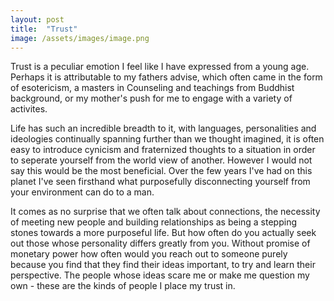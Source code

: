 ```yaml
---
layout: post
title:  "Trust"
image: /assets/images/image.png
---
```


Trust is a peculiar emotion I feel like I have expressed from a young age. Perhaps it is attributable to my fathers advise, which often came in the form of esotericism, a masters in Counseling and teachings from Buddhist background, or my mother's push for me to engage with a variety of activites.

Life has such an incredible breadth to it, with languages, personalities and ideologies continually spanning further than we thought imagined, it is often easy to introduce cynicism and fraternized thoughts to a situation in order to seperate yourself from the world view of another. However I would not say this would be the most beneficial. Over the few years I've had on this planet I've seen firsthand what purposefully disconnecting yourself from your environment can do to a man. 

It comes as no surprise that we often talk about connections, the necessity of meeting new people and building relationships as being a stepping stones towards a more purposeful life. But how often do you actually seek out those whose personality differs greatly from you. Without promise of monetary power how often would you reach out to someone purely because you find that they find their ideas important, to try and learn their perspective. The people whose ideas scare me or make me question my own - these are the kinds of people I place my trust in. 



